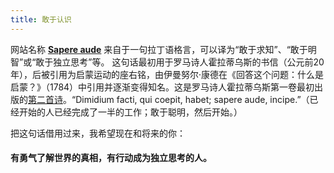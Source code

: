 ```yaml
---
title: 敢于认识
---
```


网站名称 [**Sapere aude**](https://en.wikipedia.org/wiki/Sapere_aude) 来自于一句拉丁语格言，可以译为“敢于求知”、“敢于明智”或“敢于独立思考”等。 这句话最初用于罗马诗人霍拉蒂乌斯的书信（公元前20年），后被引用为启蒙运动的座右铭，由伊曼努尔·康德在《回答这个问题：什么是启蒙？》（1784）中引用并逐渐变得知名。这是罗马诗人霍拉蒂乌斯第一卷最初出版的[第二首诗](http://www.thelatinlibrary.com/horace/epist1.shtml)。“Dimidium facti, qui coepit, habet; sapere aude, incipe.”（已经开始的人已经完成了一半的工作；敢于聪明，然后开始。）

把这句话借用过来，我希望现在和将来的你：

#### **有勇气了解世界的真相，有行动成为独立思考的人**。

<!-- #### **有勇气了解世界的事实和真相，有行动成为智慧和独立思考的人**。-->
